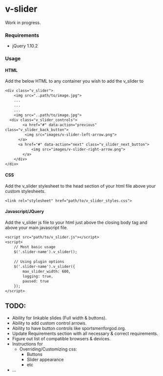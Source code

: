 # v-slider
Work in progress.

### Requirements
* jQuery 1.10.2

### Usage

#### HTML

Add the below HTML to any container you wish to add the v_slider to

	<div class="v_slider">
		<img src="..path/to/image.jpg">
		...
		...
		...
		<img src="..path/to/image.jpg">
	  <div class="v_slider_controls">
			<a href="#" data-action="previous" class="v_slider_back_button">
			 <img src="images/v-slider-left-arrow.png">
		  </a>
		  <a href="#" data-action="next" class="v_slider_next_button">
				<img src="images/v-slider-right-arrow.png">
	 		</a>
		</div>
	</div>


#### CSS


Add the v_slider stylesheet to the head section of your html file above your custom stylesheets.

	<link rel="stylesheet" href="path/to/v_slider_styles.css">


#### Javascript/JQuery

Add the v_slider js file to your html just above the closing body tag
and above your main javascript file.

	<script src="path/to/v_slider.js"></script>
	<script>
		// Most basic usage
		$('.slider-name').v_slider();

		// Using plugin options
		$('.slider-name').v_slider({
			max_slider_width: 600,
			logging: true,
			paused: true
		});
	</script>


## TODO:
* Ability for linkable slides (Full width & buttons).
* Ability to add custom control arrows.
* Ability to have button controls like sportsmenforgod.org.
* Update Requirements section with all necessary & correct requirements.
* Figure out list of compatible browsers & devices.
* Instructions for
	* Overriding/Customizing css:
		* Buttons
		* Slider appearance
		* etc
* ...

